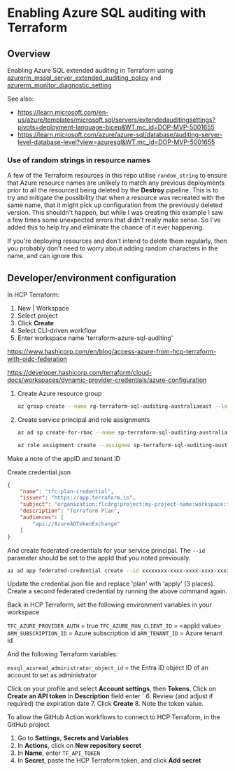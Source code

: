 # Enabling Azure SQL auditing with Terraform

## Overview

Enabling Azure SQL extended auditing in Terraform using [azurerm_mssql_server_extended_auditing_policy](https://registry.terraform.io/providers/hashicorp/azurerm/latest/docs/resources/mssql_server_extended_auditing_policy) and [azurerm_monitor_diagnostic_setting](https://registry.terraform.io/providers/hashicorp/azurerm/latest/docs/resources/monitor_diagnostic_setting)

See also:

- <https://learn.microsoft.com/en-us/azure/templates/microsoft.sql/servers/extendedauditingsettings?pivots=deployment-language-bicep&WT.mc_id=DOP-MVP-5001655>
- <https://learn.microsoft.com/azure/azure-sql/database/auditing-server-level-database-level?view=azuresql&WT.mc_id=DOP-MVP-5001655>

### Use of random strings in resource names

A few of the Terraform resources in this repo utilise `random_string` to ensure that Azure resource names are unlikely to match any previous deployments prior to all the resourced being deleted by the **Destroy** pipeline. This is to try and mitigate the possibility that when a resource was recreated with the same name, that it might pick up configuration from the previously deleted version. This shouldn't happen, but while I was creating this example I saw a few times some unexpected errors that didn't really make sense. So I've added this to help try and eliminate the chance of it ever happening.

If you're deploying resources and don't intend to delete them regularly, then you probably don't need to worry about adding random characters in the name, and can ignore this.

## Developer/environment configuration

In HCP Terraform:

1. New | Workspace
2. Select project
3. Click **Create**
4. Select CLI-driven workflow
5. Enter workspace name 'terraform-azure-sql-auditing'

<https://www.hashicorp.com/en/blog/access-azure-from-hcp-terraform-with-oidc-federation>

<https://developer.hashicorp.com/terraform/cloud-docs/workspaces/dynamic-provider-credentials/azure-configuration>

1. Create Azure resource group

    ```bash
    az group create --name rg-terraform-sql-auditing-australiaeast --location australiaeast
    ```

2. Create service principal and role assignments

    ```bash
    az ad sp create-for-rbac --name sp-terraform-sql-auditing-australiaeast --role Contributor --scopes /subscriptions/00000000-0000-0000-0000-000000000000/resourceGroups/rg-terraform-sql-auditing-australiaeast

    az role assignment create --assignee sp-terraform-sql-auditing-australiaeast --role "Role Based Access Control Administrator" --scope /subscriptions/00000000-0000-0000-0000-000000000000/resourceGroups/rg-terraform-sql-auditing-australiaeast
    ```

Make a note of the appID and tenant ID

Create credential.json

```json
{
    "name": "tfc-plan-credential",
    "issuer": "https://app.terraform.io",
    "subject": "organization:flcdrg:project:my-project-name:workspace:terraform-azure-sql-auditing:run_phase:plan",
    "description": "Terraform Plan",
    "audiences": [
        "api://AzureADTokenExchange"
    ]
}
```

And create federated credentials for your service principal. The `--id` parameter should be set to the appId that you noted previously.

```bash
az ad app federated-credential create --id xxxxxxxx-xxxx-xxxx-xxxx-xxxxxxxxxxxx --parameters credential.json
```

Update the credential.json file and replace 'plan' with 'apply' (3 places). Create a second federated credential by running the above command again.

Back in HCP Terraform, set the following environment variables in your workspace

`TFC_AZURE_PROVIDER_AUTH` = true
`TFC_AZURE_RUN_CLIENT_ID` = \<appId value\>
`ARM_SUBSCRIPTION_ID` = Azure subscription id
`ARM_TENANT_ID` = Azure tenant id

And the following Terraform variables:

`mssql_azuread_administrator_object_id` = the Entra ID object ID of an account to set as administrator

Click on your profile and select **Account settings**, then **Tokens**.
Click on **Create an API token**
In **Description** field enter `
6. Review (and adjust if required) the expiration date
7. Click **Create**
8. Note the token value.

To allow the GitHub Action workflows to connect to HCP Terraform, in the GitHub project

1. Go to **Settings**, **Secrets and Variables**
2. In **Actions**, click on **New repository secret**
3. In **Name**, enter `TF_API_TOKEN`
4. In **Secret**, paste the HCP Terraform token, and click **Add secret**
